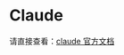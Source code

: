 # Claude

请直接查看：[claude 官方文档](https://docs.anthropic.com/claude/reference/getting-started-with-the-api)
